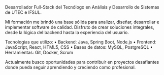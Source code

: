 Desarrollador Full-Stack del Tecnólogo en Análisis y Desarrollo de Sistemas de UTEC e IFSUL.

Mi formación me brindó una base sólida para analizar, diseñar, desarrollar e implementar software de calidad. Disfruto de crear soluciones integrales, desde la lógica del backend hasta la experiencia del usuario.

Tecnologías que utilizo:
• Backend: Java, Spring Boot, Node.js
• Frontend: JavaScript, React, HTML5, CSS
• Bases de datos: MySQL, PostgreSQL
• Herramientas: Git, Docker, Scrum

Actualmente busco oportunidades para contribuir en proyectos desafiantes donde pueda seguir aprendiendo y creciendo como profesional.

